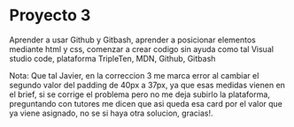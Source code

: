 # Proyecto 3

Aprender a usar Github y Gitbash, aprender a posicionar elementos mediante html y css, comenzar a crear codigo sin ayuda como tal
Visual studio code, plataforma TripleTen, MDN, Github, Gitbash

Nota: Que tal Javier, en la correccion 3 me marca error al cambiar el segundo valor del padding de 40px a 37px, ya que esas medidas vienen en el brief, si se corrige el problema pero no me deja subirlo la plataforma, preguntando con tutores me dicen que asi queda esa card por el valor que ya viene asignado, no se si haya otra solucion, gracias!.
